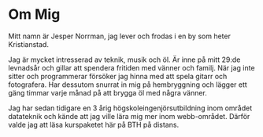 Om Mig
====================================
 
Mitt namn är Jesper Norrman, jag lever och frodas i en by som heter Kristianstad.

Jag är mycket intresserad av teknik, musik och öl. Är inne på mitt 29:de levnadsår och gillar att spendera fritiden med vänner och familj.
När jag inte sitter och programmerar försöker jag hinna med att spela gitarr och fotografera. Har dessutom snurrat in mig på hembryggning
och lägger ett gäng timmar varje månad på att brygga öl med några vänner.

Jag har sedan tidigare en 3 årig högskoleingenjörsutbildning inom området datateknik och kände att jag ville
lära mig mer inom webb-området. Därför valde jag att läsa kurspaketet här på BTH på distans.
